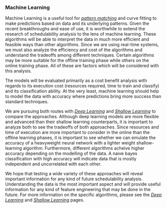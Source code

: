 ### Machine Learning 

Machine Learning is a useful tool for *[pattern matching](https://en.wikipedia.org/wiki/Machine_learning)* and curve fitting to make predictions based on data and its underlying patterns. Given the recent breakthroughs and ease of use, it is worthwhile to extend the research of schedulability analysis to the lens of machine learning. These algorithms will be able to interpret the data in much more efficient and feasible ways than other algorithms. Since we are using real-time systems, we must also analyze the efficiency and cost of the algorithms and understand the tradeoffs among different techniques. Certain algorithms may be more suitable for the offline training phase while others on the online training phase. All of these are factors which will be considered with this analysis. 

The models will be evaluated primarily as a cost benefit analysis with regards to its execution cost (resources required, time to train and classify) and its classification ability. At the very least, machine learning should help to model the data with accuracy where predictions bring more success than standard techniques. 

We are pursuing both routes with *[Deep Learning](deep-learning)* and *[Shallow Learning](shallow-learning/shallow-learning)* to compare the approaches. Although deep learning models are more flexible and advanced than their shallow learning counterparts, it is important to analyze both to see the tradeoffs of both approaches. Since resources and time of execution are more important to consider in the online than the offline learning phases, it is important to see whether we can emulate the accuracy of a heavyweight neural network with a lighter weight shallow-learning algorithm. Furthermore, different algorithms acheive higher accuracy depending on the modelling of the data. A naive bayes classification with high accuracy will indicate data that is mostly independent and uncorrelated with each other.  

We hope that testing a wide variety of these approaches will reveal important information for any kind of future schedulability analysis. Understanding the data is the most important aspect and will provide useful information for any kind of feature engineering that may be done in the future. For more information on the specific algorithms, please see the *[Deep Learning](deep-learning.md)* and *[Shallow Learning](shallow-learning/shallow-learning.md)* pages. 

